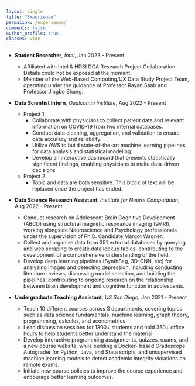 ```yaml
---
layout: single
title: "Experience"
permalink: /experience/
comments: false
author_profile: true
classes: wide
---
```


<!-- ## Skills

* **Programming**: Python (Pandas, Numpy, sklearn, seaborn, matplotlib, plotly, SciPy, statsmodels, nltk, bs4), PyTorch, Java, R (ggplot2), SQL, Tableau, HTML, JavaScript, Excel, etc.
* **Technical Skills**: AWS, Databricks, BigQuery, Statistical Analysis (A/B test, hypothesis test, permutation test, etc.), Data Mining, Machine Learning (KNN, Logistic Regression, Softmax Regression, SVM, Naive Bayes, K-means, EM, Hidden Markov, etc.), Deep Learning (Backpropagation, CNN, RNN, GANs, etc.), etc.
* **Soft Skills**: Attention to detail, public speaking, academic writing, effective communication, problem-solving, multi-tasking, and DEI awareness.

## Experience -->

* **Student Resercher**, *Intel*, Jan 2023 - Present

  * Affiliated with Intel & HDSI DCA Research Project Collaboration. Details could not be exposed at the moment.
  * Member of the Web-Based Computing/UX Data Study Project Team, operating under the guidance of Professor Rayan Saab and Professor Jingbo Shang.


* **Data Scientist Intern**, *Qualcomm Institute*, Aug 2022 - Present

  * Project 1:
    * Collaborate with physicians to collect patient data and relevant information on COVID-19 from two internal databases.
    * Conduct data cleaning, aggregation, and validation to ensure data accuracy and reliability.
    * Utilize AWS to build state-of-the-art machine learning pipelines for data analysis and statistical modeling.
    * Develop an interactive dashboard that presents statistically significant findings, enabling physicians to make data-driven decisions.
  * Project 2:
    * Topic and data are both sensitive. This block of text will be replaced once the project has ended.

* **Data Science Research Assistant**, *Institute for Neural Computation*, Aug 2022 - Present

  * Conduct research on Adolescent Brain Cognitive Development (ABCD) using structural magnetic resonance imaging
(sMRI), working alongside Neuroscience and Psychology professionals under the supervision of Ph.D. Candidate Margot Wagner.
  * Collect and organize data from 351 external databases by querying and web scraping to create data lookup tables, contributing to the development of a comprehensive understanding of the field.
  * Develop deep learning pipelines (SynthSeg, 3D-CNN, etc) for analyzing images and detecting depression, including conducting literature reviews, discussing model selection, and building the pipelines, contributing to ongoing research on the relationship between brain development and cognitive function in adolescents.

* **Undergraduate Teaching Assistant**, *US San Diego*, Jan 2021 - Present

  * Teach 10 different courses across 3 departments, covering topics such as data science fundamentals, machine learning, graph theory, programming, calculus, and econometrics.
  * Lead discussion sessions for 1300+ students and hold 350+ office hours to help students better understand the material.
  * Develop interactive programming assignments, quizzes, exams, and a new course website, while building a Docker- based Gradescope Autograder for Python, Java, and Stata scripts, and unsupervised machine learning models to detect academic integrity violations on remote exams.
  * Initiate new course policies to improve the course experience and encourage better learning outcomes.

